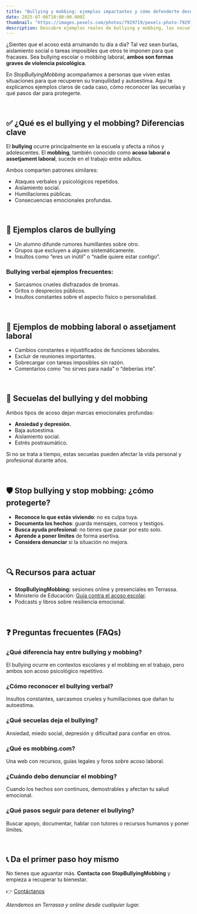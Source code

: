 ```yaml
---
title: "Bullying y mobbing: ejemplos impactantes y cómo defenderte desde hoy"
date: 2025-07-06T10:00:00.000Z
thumbnail: "https://images.pexels.com/photos/7929719/pexels-photo-7929719.jpeg?auto=compress&cs=tinysrgb"
description: Descubre ejemplos reales de bullying y mobbing, las secuelas emocionales que dejan y las claves prácticas para protegerte desde hoy.
---
```


¿Sientes que el acoso está arruinando tu día a día? Tal vez sean burlas, aislamiento social o tareas imposibles que otros te imponen para que fracases. Sea bullying escolar o mobbing laboral, **ambos son formas graves de violencia psicológica**.

En *StopBullyingMobbing* acompañamos a personas que viven estas situaciones para que recuperen su tranquilidad y autoestima. Aquí te explicamos ejemplos claros de cada caso, cómo reconocer las secuelas y qué pasos dar para protegerte.

&nbsp;

## ✅ ¿Qué es el bullying y el mobbing? Diferencias clave

El **bullying** ocurre principalmente en la escuela y afecta a niños y adolescentes. El **mobbing**, también conocido como **acoso laboral o assetjament laboral**, sucede en el trabajo entre adultos.

Ambos comparten patrones similares:

- Ataques verbales y psicológicos repetidos.
- Aislamiento social.
- Humillaciones públicas.
- Consecuencias emocionales profundas.

&nbsp;

## 🛑 Ejemplos claros de bullying

- Un alumno difunde rumores humillantes sobre otro.
- Grupos que excluyen a alguien sistemáticamente.
- Insultos como “eres un inútil” o “nadie quiere estar contigo”.

### Bullying verbal ejemplos frecuentes:

- Sarcasmos crueles disfrazados de bromas.
- Gritos o desprecios públicos.
- Insultos constantes sobre el aspecto físico o personalidad.

&nbsp;

## 🏢 Ejemplos de mobbing laboral o assetjament laboral

- Cambios constantes e injustificados de funciones laborales.
- Excluir de reuniones importantes.
- Sobrecargar con tareas imposibles sin razón.
- Comentarios como “no sirves para nada” o “deberías irte”.

&nbsp;

## 🚨 Secuelas del bullying y del mobbing

Ambos tipos de acoso dejan marcas emocionales profundas:

- **Ansiedad y depresión.**
- Baja autoestima.
- Aislamiento social.
- Estrés postraumático.

Si no se trata a tiempo, estas secuelas pueden afectar la vida personal y profesional durante años.

&nbsp;

## 🛡️ Stop bullying y stop mobbing: ¿cómo protegerte?

- **Reconoce lo que estás viviendo**: no es culpa tuya.
- **Documenta los hechos**: guarda mensajes, correos y testigos.
- **Busca ayuda profesional**: no tienes que pasar por esto solo.
- **Aprende a poner límites** de forma asertiva.
- **Considera denunciar** si la situación no mejora.

&nbsp;

## 🔍 Recursos para actuar

- **StopBullyingMobbing:** sesiones online y presenciales en Terrassa.
- Ministerio de Educación: [Guía contra el acoso escolar](https://www.educacionyfp.gob.es/servicios-al-ciudadano/catalogo/general/99/998021/ficha.html).
- Podcasts y libros sobre resiliencia emocional.

&nbsp;

## ❓ Preguntas frecuentes (FAQs)

### ¿Qué diferencia hay entre bullying y mobbing?
El bullying ocurre en contextos escolares y el mobbing en el trabajo, pero ambos son acoso psicológico repetitivo.

### ¿Cómo reconocer el bullying verbal?
Insultos constantes, sarcasmos crueles y humillaciones que dañan tu autoestima.

### ¿Qué secuelas deja el bullying?
Ansiedad, miedo social, depresión y dificultad para confiar en otros.

### ¿Qué es mobbing.com?
Una web con recursos, guías legales y foros sobre acoso laboral.

### ¿Cuándo debo denunciar el mobbing?
Cuando los hechos son continuos, demostrables y afectan tu salud emocional.

### ¿Qué pasos seguir para detener el bullying?
Buscar apoyo, documentar, hablar con tutores o recursos humanos y poner límites.

&nbsp;

## 📞 Da el primer paso hoy mismo

No tienes que aguantar más. **Contacta con StopBullyingMobbing** y empieza a recuperar tu bienestar.

👉 [Contáctanos](/contacte)

*Atendemos en Terrassa y online desde cualquier lugar.*
